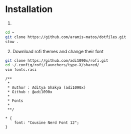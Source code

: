 # Installation

1. 
```bash
cd ~
git clone https://github.com/aramis-matos/dotfiles.git
stow .
```
2. Download rofi themes and change their font
```bash
git clone https://github.com/adi1090x/rofi.git
cd ~/.config/rofi/launchers/type-X/shared/
vim fonts.rasi
```

```
/**
 *
 * Author : Aditya Shakya (adi1090x)
 * Github : @adi1090x
 * 
 * Fonts
 *
 **/

* {
    font: "Cousine Nerd Font 12";
}
```
